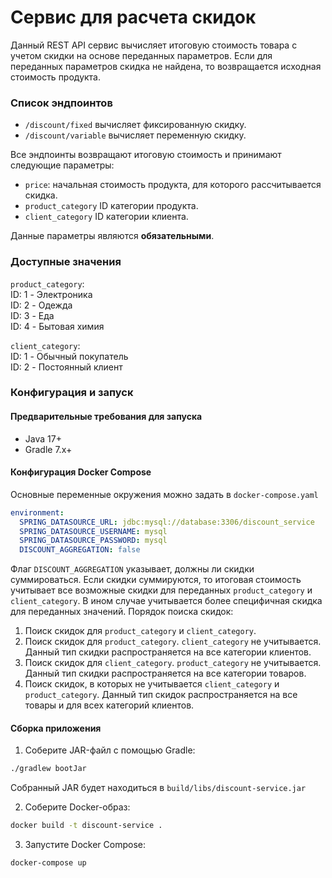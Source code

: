 # Сервис для расчета скидок

Данный REST API сервис вычисляет итоговую стоимость товара с учетом скидки на основе переданных параметров.
Если для переданных параметров скидка не найдена, то возвращается исходная стоимость продукта.
### Список эндпоинтов
- `/discount/fixed` вычисляет фиксированную скидку.
- `/discount/variable` вычисляет переменную скидку.

Все эндпоинты возвращают итоговую стоимость и принимают следующие параметры:
- `price`: начальная стоимость продукта, для которого рассчитывается скидка.
- `product_category` ID категории продукта.
- `client_category` ID категории клиента.

Данные параметры являются **обязательными**.

### Доступные значения
`product_category`:</br>
ID: 1 - Электроника</br>
ID: 2 - Одежда</br>
ID: 3 - Еда</br>
ID: 4 - Бытовая химия</br>

`client_category`:</br>
ID: 1 - Обычный покупатель</br>
ID: 2 - Постоянный клиент</br>

### Конфигурация и запуск

#### Предварительные требования для запуска
- Java 17+
- Gradle 7.x+

#### Конфигурация Docker Compose
Основные переменные окружения можно задать в `docker-compose.yaml`
```yaml
environment:
  SPRING_DATASOURCE_URL: jdbc:mysql://database:3306/discount_service
  SPRING_DATASOURCE_USERNAME: mysql
  SPRING_DATASOURCE_PASSWORD: mysql
  DISCOUNT_AGGREGATION: false
```
Флаг `DISCOUNT_AGGREGATION` указывает, должны ли скидки суммироваться. Если скидки суммируются, то итоговая стоимость учитывает все возможные скидки для переданных `product_category` и `client_category`. В ином случае учитывается более специфичная скидка для переданных значений. Порядок поиска скидок:
1. Поиск скидок для `product_category` и `client_category`.
2. Поиск скидок для `product_category`. `client_category` не учитывается. Данный тип скидки распространяется на все категории клиентов.
3. Поиск скидок для `client_category`. `product_category` не учитывается. Данный тип скидки распространяется на все категории товаров.
4. Поиск скидок, в которых не учитывается `client_category` и `product_category`. Данный тип скидок распространяется на все товары и для всех категорий клиентов.

#### Сборка приложения
1. Соберите JAR-файл с помощью Gradle:
```bash
./gradlew bootJar
```
Собранный JAR будет находиться в `build/libs/discount-service.jar`

2. Соберите Docker-образ:
```bash
docker build -t discount-service .
```

3. Запустите Docker Compose:
```bash
docker-compose up
```

